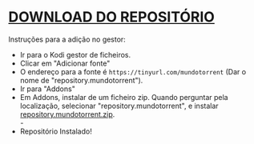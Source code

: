 # <a href="repository.mundotorrent.zip">DOWNLOAD DO REPOSITÓRIO</a>

Instruções para a adição no gestor:


<p align="left">
  <ul>
    <li>Ir para o Kodi gestor de ficheiros.</li>
    <li>Clicar em "Adicionar fonte"</li>
    <li>O endereço para a fonte é <code>https://tinyurl.com/mundotorrent</code> (Dar o nome de "repository.mundotorrent").</li>
    <li>Ir para "Addons"</li>
    <li>Em Addons, instalar de um ficheiro zip. Quando perguntar pela localização, selecionar "repository.mundotorrent", e instalar <a href="repository.mundotorrent.zip">repository.mundotorrent.zip</a>.</li>
    -
    <li>Repositório Instalado!</li>
    
</ul>

                                      
                                       

</p>

